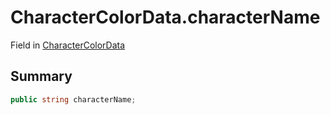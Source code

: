 # CharacterColorData.characterName

Field in [CharacterColorData](/api/csharp/yarn.unity.charactercolorview.charactercolordata.md)

## Summary



```csharp
public string characterName;
```

